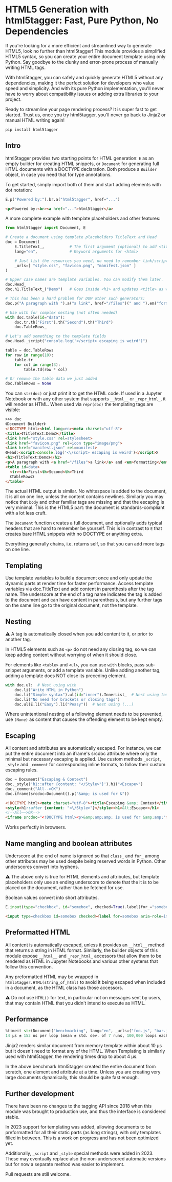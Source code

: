 # HTML5 Generation with html5tagger: Fast, Pure Python, No Dependencies

If you're looking for a more efficient and streamlined way to generate HTML5, look no further than html5tagger! This module provides a simplified HTML5 syntax, so you can create your entire document template using only Python. Say goodbye to the clunky and error-prone process of manually writing HTML tags.

With html5tagger, you can safely and quickly generate HTML5 without any dependencies, making it the perfect solution for developers who value speed and simplicity. And with its pure Python implementation, you'll never have to worry about compatibility issues or adding extra libraries to your project.

Ready to streamline your page rendering process? It is super fast to get started. Trust us, once you try html5tagger, you'll never go back to Jinja2 or manual HTML writing again!

```sh
pip install html5tagger
```

## Intro

html5tagger provides two starting points for HTML generation: `E` as an empty builder for creating HTML snippets, or `Document` for generating full HTML documents with a DOCTYPE declaration. Both produce a `Builder` object, in case you need that for type annotations.

To get started, simply import both of them and start adding elements with dot notation:
```python
E.p("Powered by:").br.a("html5tagger", href="...")
```
```html
<p>Powered by:<br><a href="...">html5tagger</a>
```

A more complete example with template placeholders and other features:

```python
from html5tagger import Document, E

# Create a document using template placeholders TitleText and Head
doc = Document(
    E.TitleText_,           # The first argument (optional) to add <title>
    lang="en",              # Keyword arguments for <html>

    # Just list the resources you need, no need to remember link/script tags
    _urls=[ "style.css", "favicon.png", "manifest.json" ]
)

# Upper case names are template variables. You can modify them later.
doc.Head_
doc.h1.TitleText_("Demo")   # Goes inside <h1> and updates <title> as well

# This has been a hard problem for DOM other such generators:
doc.p("A paragraph with ").a("a link", href="/files")(" and ").em("formatting")

# Use with for complex nesting (not often needed)
with doc.table(id="data"):
    doc.tr.th("First").th("Second").th("Third")
    doc.TableRows_

# Let's add something to the template fields
doc.Head._script("console.log('</script> escaping is weird')")

table = doc.TableRows
for row in range(10):
    table.tr
    for col in range(3):
        table.td(row * col)

# Or remove the table data we just added
doc.TableRows = None
```

You can `str(doc)` or just print it to get the HTML code. If used in a Jupyter Notebook or with any other system that supports `__html__` or `_repr_html_`, it will render as HTML. When used via `repr(doc)` the templating tags are visible:

```html
>>> doc
《Document Builder》
<!DOCTYPE html><html lang=en><meta charset="utf-8">
<title>《TitleText:Demo》</title>
<link href="style.css" rel=stylesheet>
<link href="favicon.png" rel=icon type="image/png">
<link href="manifest.json" rel=manifest>
《Head:<script>console.log('<\/script> escaping is weird')</script>》
<h1>《TitleText:Demo》</h1>
<p>A paragraph with <a href="/files">a link</a> and <em>formatting</em>
<table id=data>
  <tr><th>First<th>Second<th>Third
  《TableRows》
</table>
```

The actual HTML output is similar. No whitespace is added to the document, it is all on one line, unless the content contains newlines. Similarly you may notice that `body` and other familiar tags are missing and that the escaping is very minimal. This is the HTML5 part: the document is standards-compliant with a lot less cruft.

The `Document` function creates a full document, and optionally adds typical headers that are hard to remember be yourself. This is in contrast to `E` that creates bare HTML snippets with no DOCTYPE or anything extra.

Everything generally chains, i.e. returns self, so that you can add more tags on one line.

## Templating

Use template variables to build a document once and only update the dynamic parts at render time for faster performance. Access template variables via doc.TitleText and add content in parenthesis after the tag name. The underscore at the end of a tag name indicates the tag is added to the document and can have content in parenthesis, but any further tags on the same line go to the original document, not the template.

## Nesting

⚠️ A tag is automatically closed when you add content to it, or prior to another tag.

In HTML5 elements such as `<p>` do not need any closing tag, so we can keep adding content without worrying of when it should close.

For elements like `<table>` and `<ul>`, you can use `with` blocks, pass sub-snippet arguments, or add a template variable. Unlike adding another tag, adding a template does NOT close its preceding element.

```python
with doc.ul:  # Nest using with
    doc.li("Write HTML in Python")
    doc.li("Simple syntax").ul(id="inner").InnerList_  # Nest using template
    doc.li("No need for brackets or closing tags")
    doc.ul(E.li("Easy").li("Peasy"))  # Nest using (...)
```

Where unintentional nesting of a following element needs to be prevented, use `(None)` as content that causes the offending element to be kept empty.

## Escaping

All content and attributes are automatically escaped. For instance, we can put the entire document into an iframe's srcdoc attribute where only the minimal but necessary escaping is applied. Use custom methods `_script`, `_style` and `_comment` for corresponding inline formats, to follow their custom escaping rules.

```python
doc = Document("Escaping & Context")
doc._style('h1::after {content: "</Style>"}').h1("<Escape>")
doc._comment("All-->OK")
doc.iframe(srcdoc=Document().p("&amp; is used for &"))
```

```html
<!DOCTYPE html><meta charset="utf-8"><title>Escaping &amp; Context</title>
<style>h1::after {content: "<\/Style>"}</style><h1>&lt;Escape></h1>
<!--All‒‒>OK-->
<iframe srcdoc="<!DOCTYPE html><p>&amp;amp;amp; is used for &amp;amp;"></iframe>
```

Works perfectly in browsers.

## Name mangling and boolean attributes

Underscore at the end of name is ignored so that `class_` and `for_` among other attributes may be used despite being reserved words in Python. Other underscores convert into hyphens.

⚠️ The above only is true for HTML elements and attributes, but template placeholders only use an ending underscore to denote that the it is to be placed on the document, rather than be fetched for use.

Boolean values convert into short attributes.

```python
E.input(type="checkbox", id="somebox", checked=True).label(for_="somebox", aria_role="img")("🥳")
```

```html
<input type=checkbox id=somebox checked><label for=somebox aria-role=img>🥳</label>
```

## Preformatted HTML

All content is automatically escaped, unless it provides an `__html__` method that returns a string in HTML format. Similarly, the builder objects of this module expose `__html__` and `_repr_html_` accessors that allow them to be rendered as HTML in Jupyter Notebooks and various other systems that follow this convention.

Any preformatted HTML may be wrapped in `html5tagger.HTML(string_of_html)` to avoid it being escaped when included in a document, as the HTML class has those accessors.

⚠️ Do not use `HTML()` for text, in particular not on messages sent by users, that may contain HTML that you didn't intend to execute as HTML.

## Performance

```python
%timeit str(Document("benchmarking", lang="en", _urls=("foo.js", "bar.js")))
14 µs ± 153 ns per loop (mean ± std. dev. of 7 runs, 100,000 loops each)
```

Jinja2 renders similar document from memory template within about 10 µs but it doesn't need to format any of the HTML. When Templating is similarly used with html5tagger, the rendering times drop to about 4 µs.

In the above benchmark html5tagger created the entire document from scratch, one element and attribute at a time. Unless you are creating very large documents dynamically, this should be quite fast enough.


## Further development

There have been no changes to the tagging API since 2018 when this module was brought to production use, and thus the interface is considered stable.

In 2023 support for templating was added, allowing documents to be preformatted for all their static parts (as long strings), with only templates filled in between. This is a work on progress and has not been optimized yet.

Additionally, `_script` and `_style` special methods were added in 2023. These may eventually replace also the non-underscored automatic versions but for now a separate method was easier to implement.

Pull requests are still welcome.
